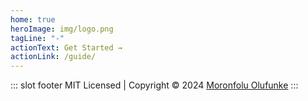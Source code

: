 ```yaml
---
home: true
heroImage: img/logo.png
tagLine: "-"
actionText: Get Started →
actionLink: /guide/
---
```


::: slot footer
MIT Licensed | Copyright © 2024 [Moronfolu Olufunke](https://github.com/MoeRayo)
:::
